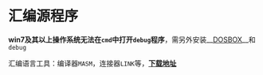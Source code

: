 汇编源程序
========
__win7及其以上操作系统无法在`cmd`中打开`debug`程序__，需另外安装__[DOSBOX](http://download.pchome.net/game/tools/detail-18759.html)__和`debug`

汇编语言工具：编译器`MASM`，连接器`LINK`等，**[下载地址](http://blog.fishc.com/602.html)**
